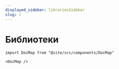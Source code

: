 ```yaml
---
displayed_sidebar: librariesSidebar
slug: /
---
```


# Библиотеки

<!--

    Inner Core Docs: Документация для Inner Core, Core Engine и Horizon
    Copyright (C) 2022  Nernar (https://github.com/nernar)

    Эта программа является свободным программным обеспечением: Вы можете
    распространять ее и (или) изменять, соблюдая условия Генеральной публичной
    лицензии GNU, опубликованной Фондом свободного программного обеспечения; либо
    редакции 3 Лицензии, либо (на Ваше усмотрение) любой редакции, выпущенной позже.

    Эта программа распространяется в расчете на то, что она окажется полезной, но
    БЕЗ КАКИХ-ЛИБО ГАРАНТИЙ, включая подразумеваемую гарантию КАЧЕСТВА либо
    ПРИГОДНОСТИ ДЛЯ ОПРЕДЕЛЕННЫХ ЦЕЛЕЙ.  Ознакомьтесь с Генеральной публичной
    лицензией GNU для получения более подробной информации.

    Вы должны были получить копию Генеральной публичной лицензии GNU вместе с этой
    программой.  Если Вы ее не получили, то перейдите по адресу: <https://www.gnu.org/licenses/>.

	Создано и распространено MaXFeeD (maxfeed.nernar@outlook.com)

-->

```mdx-code-block
import DocMap from "@site/src/components/DocMap"

<DocMap />
```
